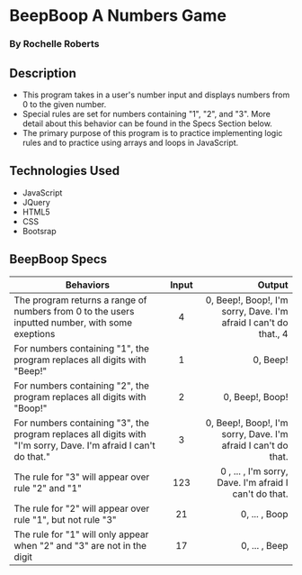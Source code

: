 # BeepBoop A Numbers Game
### By Rochelle Roberts

## Description 
* This program takes in a user's number input and displays numbers from 0 to the given number.
* Special rules are set for numbers containing "1", "2", and "3". More detail about this behavior can be found in the Specs Section below.
* The primary purpose of this program is to practice implementing logic rules and to practice using arrays and loops in JavaScript.


## Technologies Used
* JavaScript
* JQuery
* HTML5
* CSS
* Bootsrap

## BeepBoop Specs

| Behaviors       | Input           | Output      |
| ------------- |:-----------------:| -----------:|
| The program returns a range of numbers from 0 to the users inputted number, with some exeptions | 4 | 0, Beep!, Boop!, I'm sorry, Dave. I'm afraid I can't do that., 4  |
| For numbers containing "1", the program replaces all digits with "Beep!" | 1 | 0, Beep! |
| For numbers containing "2", the program replaces all digits with "Boop!" | 2 | 0, Beep!, Boop! |
| For numbers containing "3", the program replaces all digits with "I'm sorry, Dave. I'm afraid I can't do that." | 3 | 0, Beep!, Boop!, I'm sorry, Dave. I'm afraid I can't do that. |
| The rule for "3" will appear over rule "2" and "1" | 123 | 0 , ... , I'm sorry, Dave. I'm afraid I can't do that. |
| The rule for "2" will appear over rule "1", but not rule "3" | 21 | 0, ... ,  Boop |
| The rule for "1" will only appear when "2" and "3" are not in the digit | 17 | 0, ... ,  Beep |



